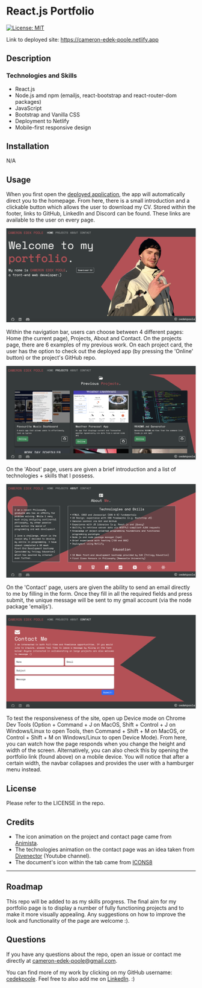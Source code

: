 # React.js Portfolio
[![License: MIT](https://img.shields.io/badge/License-MIT-yellow.svg)](https://opensource.org/licenses/MIT)

Link to deployed site: https://cameron-edek-poole.netlify.app 

## Description

### Technologies and Skills 
- React.js
- Node.js amd npm (emailjs, react-bootstrap and react-router-dom packages)
- JavaScript
- Bootstrap and Vanilla CSS
- Deployment to Netlify
- Mobile-first responsive design

## Installation

N/A 

## Usage

When you first open the [deployed application](https://cameron-edek-poole.netlify.app), the app will automatically direct you to the homepage. From here, there is a small introduction and a clickable button which allows the user to download my CV. Stored within the footer, links to GitHub, LinkedIn and Discord can be found. These links are available to the user on every page. 

![Home Page](./src/images/home-page.png)

Within the navigation bar, users can choose between 4 different pages: Home (the current page), Projects, About and Contact. On the projects page, there are 6 examples of my previous work. On each project card, the user has the option to check out the deployed app (by pressing the 'Online' button) or the project's GitHub repo. 

![Project Page](./src/images/projects-page.png)

On the 'About' page, users are given a brief introduction and a list of technologies + skills that I possess. 

![About Page](./src/images/about-page.png)

On the 'Contact' page, users are given the ability to send an email directly to me by filling in the form. Once they fill in all the required fields and press submit, the unique message will be sent to my gmail account (via the node package 'emailjs').

![Contact Page](./src/images/contact-page.png)

To test the responsiveness of the site, open up Device mode on Chrome Dev Tools (Option + Command + J on MacOS, Shift + Control + J on Windows/Linux to open Tools, then Command + Shift + M on MacOS, or Control + Shift + M on Windows/Linux to open Device Mode). From here, you can watch how the page responds when you change the height and width of the screen. Alternatively, you can also check this by opening the portfolio link (found above) on a mobile device. You will notice that after a certain width, the navbar collapses and provides the user with a hamburger menu instead.


## License

Please refer to the LICENSE in the repo.


## Credits

- The icon animation on the project and contact page came from [Animista](https://animista.net/play/basic).
- The technologies animation on the contact page was an idea taken from [Divenector](https://www.youtube.com/watch?v=MYXjjRI7j9c&ab_channel=Divinector) (Youtube channel).
- The document's icon within the tab came from [ICONS8](https://icons8.com/)

---

## Roadmap

This repo will be added to as my skills progress. The final aim for my portfolio page is to display a number of fully functioning projects and to make it more visually appealing. Any suggestions on how to improve the look and functionality of the page are welcome :).

## Questions

If you have any questions about the repo, open an issue or contact me directly at cameron-edek-poole@gmail.com. 

You can find more of my work by clicking on my GitHub username: [cedekpoole](https://github.com/cedekpoole/).
Feel free to also add me on [LinkedIn](https://www.linkedin.com/in/cam-edek-poole/). :)
